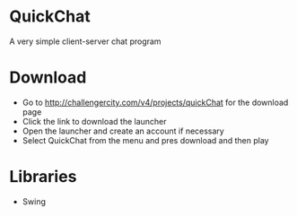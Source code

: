 # QuickChat
A very simple client-server chat program 

# Download
* Go to http://challengercity.com/v4/projects/quickChat for the download page
* Click the link to download the launcher
* Open the launcher and create an account if necessary
* Select QuickChat from the menu and pres download and then play

# Libraries
* Swing
